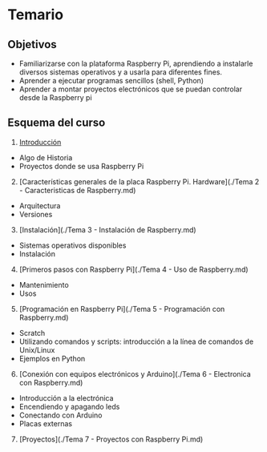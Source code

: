# Temario


## Objetivos

* Familiarizarse con la plataforma Raspberry Pi, aprendiendo a instalarle diversos sistemas operativos y a usarla para diferentes fines.
* Aprender a ejecutar programas sencillos (shell, Python)
* Aprender a montar proyectos electrónicos que se puedan controlar desde la Raspberry pi

## Esquema del curso

1. [Introducción](./Tema%201%20-%20Qué%20es%20Raspberry.md)
  * Algo de Historia
  * Proyectos donde se usa Raspberry Pi
2. [Características generales de la placa Raspberry Pi. Hardware](./Tema 2 - Caracteristicas de Raspberry.md)
  * Arquitectura
  * Versiones
3. [Instalación](./Tema 3 - Instalación de Raspberry.md)
  * Sistemas operativos disponibles
  * Instalación
4. [Primeros pasos con Raspberry Pi](./Tema 4 - Uso de Raspberry.md)
  * Mantenimiento
  * Usos
5. [Programación en Raspberry Pi](./Tema 5 - Programación con Raspberry.md)
  * Scratch
  * Utilizando comandos y scripts: introducción a la línea de comandos de Unix/Linux
  * Ejemplos en Python
6. [Conexión con equipos electrónicos y Arduino](./Tema 6 - Electronica con Raspberry.md)
  * Introducción a la electrónica
  * Encendiendo y apagando leds
  * Conectando con Arduino
  * Placas externas
7. [Proyectos](./Tema 7 - Proyectos con Raspberry Pi.md)